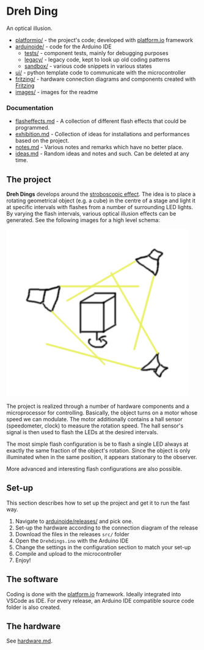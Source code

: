 # Dreh Ding
An optical illusion.

- [platformio/](platformio/) - the project's code; developed with [platform.io](https://platformio.org/) framework
- [arduinoide/](arduinoide/) - code for the Arduino IDE
	- [tests/](arduinoide/tests/) - component tests, mainly for debugging purposes
	- [legacy/](arduinoide/legacy/) - legacy code, kept to look up old coding patterns
	- [sandbox/](arduinoide/sandbox/) - various code snippets in various states
- [ui/](ui/) - python template code to communicate with the microcontroller
- [fritzing/](fritzing/) - hardware connection diagrams and components created with [Fritzing](https://fritzing.org/)
- [images/](images/) - images for the readme

### Documentation
- [flasheffects.md](flasheffects.md) - A collection of different flash effects that could be programmed.
- [exhibition.md](exhibition.md) - Collection of ideas for installations and performances based on the project.
- [notes.md](notes.md) - Various notes and remarks which have no better place.
- [ideas.md](ideas.md) - Random ideas and notes and such. Can be deleted at any time.


## The project
**Dreh Dings** develops around the [stroboscopic effect](https://en.wikipedia.org/wiki/Stroboscopic_effect). The idea is to place a rotating geometrical object (e.g. a cube) in the centre of a stage and light it at specific intervals with flashes from a number of surrounding LED lights. By varying the flash intervals, various optical illusion effects can be generated. See the following images for a high level schema:

![High level schema](images/schema.png)

The project is realized through a number of hardware components and a microprocessor for controlling. Basically, the object turns on a motor whose speed we can modulate. The motor additionally contains a hall sensor (speedometer, clock) to measure the rotation speed. The hall sensor's signal is then used to flash the LEDs at the desired intervals.

The most simple flash configuration is be to flash a single LED always at exactly the same fraction of the object's rotation. Since the object is only illuminated when in the same position, it appears stationary to the observer.

More advanced and interesting flash configurations are also possible.


## Set-up
This section describes how to set up the project and get it to run the fast way.

1. Navigate to [arduinoide/releases/](arduinoide/releases/) and pick one.
2. Set-up the hardware according to the connection diagram of the release
3. Download the files in the releases `src/` folder
4. Open the `Drehdings.ino` with the Arduino IDE
5. Change the settings in the configuration section to match your set-up
6. Compile and upload to the microcontroller
7. Enjoy!



## The software
Coding is done with the [platform.io](https://platformio.org/) framework. Ideally integrated into VSCode as IDE. For every release, an Arduino IDE compatible source code folder is also created.


## The hardware
See [hardware.md](hardware.md).